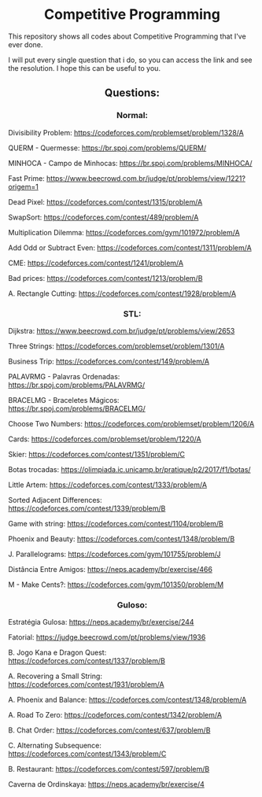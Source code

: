 <h1 align="center"> Competitive Programming </h1>

This repository shows all codes about Competitive Programming that I've ever done. 

I will put every single question that i do, so you can access the link and see the resolution. I hope this can be useful to you.

<h2 align="center"> Questions: </h2>

<h3 align="center"> Normal: </h3>

Divisibility Problem: https://codeforces.com/problemset/problem/1328/A

QUERM - Quermesse: https://br.spoj.com/problems/QUERM/

MINHOCA - Campo de Minhocas: https://br.spoj.com/problems/MINHOCA/

Fast Prime: https://www.beecrowd.com.br/judge/pt/problems/view/1221?origem=1

Dead Pixel: https://codeforces.com/contest/1315/problem/A

SwapSort: https://codeforces.com/contest/489/problem/A

Multiplication Dilemma: https://codeforces.com/gym/101972/problem/A

Add Odd or Subtract Even: https://codeforces.com/contest/1311/problem/A

CME: https://codeforces.com/contest/1241/problem/A

Bad prices: https://codeforces.com/contest/1213/problem/B

A. Rectangle Cutting: https://codeforces.com/contest/1928/problem/A

<h3 align="center"> STL: </h3>

Dijkstra: https://www.beecrowd.com.br/judge/pt/problems/view/2653

Three Strings: https://codeforces.com/problemset/problem/1301/A

Business Trip: https://codeforces.com/contest/149/problem/A

PALAVRMG - Palavras Ordenadas: https://br.spoj.com/problems/PALAVRMG/

BRACELMG - Braceletes Mágicos: https://br.spoj.com/problems/BRACELMG/

Choose Two Numbers: https://codeforces.com/problemset/problem/1206/A

Cards: https://codeforces.com/problemset/problem/1220/A

Skier: https://codeforces.com/contest/1351/problem/C

Botas trocadas: https://olimpiada.ic.unicamp.br/pratique/p2/2017/f1/botas/

Little Artem: https://codeforces.com/contest/1333/problem/A

Sorted Adjacent Differences: https://codeforces.com/contest/1339/problem/B

Game with string: https://codeforces.com/contest/1104/problem/B

Phoenix and Beauty: https://codeforces.com/contest/1348/problem/B

J. Parallelograms: https://codeforces.com/gym/101755/problem/J

Distância Entre Amigos: https://neps.academy/br/exercise/466

M - Make Cents?: https://codeforces.com/gym/101350/problem/M

<h3 align="center"> Guloso: </h3>

Estratégia Gulosa: https://neps.academy/br/exercise/244

Fatorial: https://judge.beecrowd.com/pt/problems/view/1936

B. Jogo Kana e Dragon Quest: https://codeforces.com/contest/1337/problem/B

A. Recovering a Small String: https://codeforces.com/contest/1931/problem/A

A. Phoenix and Balance: https://codeforces.com/contest/1348/problem/A

A. Road To Zero: https://codeforces.com/contest/1342/problem/A

B. Chat Order: https://codeforces.com/contest/637/problem/B

C. Alternating Subsequence: https://codeforces.com/contest/1343/problem/C

B. Restaurant: https://codeforces.com/contest/597/problem/B

Caverna de Ordinskaya: https://neps.academy/br/exercise/4

